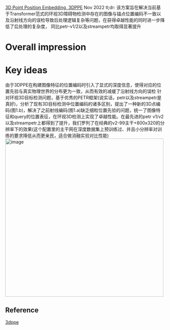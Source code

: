[3D Point Position Embedding, 3DPPE](https://arxiv.org/abs/2211.14710)
Nov 2022
tl;dr: 
该方案旨在解决当前基于Transformer范式的环视3D障碍物检测中存在的图像与锚点位置编码不一致以及沿射线方向的误检导致后处理逻辑复杂等问题，在获得卓越性能的同时进一步降低了后处理的复杂度，
同比petr-v1/2以及streampetr均取得显著提升

# Overall impression

# Key ideas
由于3DPPE在构建图像特征的位置编码时引入了显式的深度信息，使得对应的位置先验与真实物理世界的分布更为一致，从而有效的减缓了沿射线方向的误检
针对环视3D目标检测问题，基于优秀的PETR框架(说实话，petr以及streampetr是真好)，分析了现有3D目标检测中位置编码的诸多区别，提出了一种新的3D点编码(图1.b)，解决了之前射线编码(图1.a)缺乏细粒位置先验的问题，统一了图像特征和query的位置表征，在环视3D检测上实现了卓越性能。在最先进的petr v1/v2以及streampetr上都得到了提升，我们罗列了在经典的v2-99主干+800x320的分辨率下的效果(这个配置里的主干网在深度数据集上预训练过、并且小分辨率对训练的要求降低从而更亲民，适合做消融实验对比性能)
<img width="500" alt="image" src="https://github.com/Tony-Hou/Learning-AI/assets/26059901/d744507e-0d4b-4823-9f61-09f734483d60">

## Reference
[3dppe](https://mp.weixin.qq.com/s?__biz=MzU2NjU3OTc5NA==&mid=2247576915&idx=1&sn=4e6d73c3bbeb330f50f62a2825773c72&chksm=fca9aa6ecbde2378678046b0d30481148f6832892ee1d488bcc4c17ead5af6f141f245add017&scene=27)
